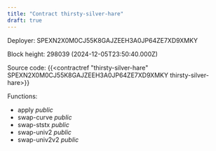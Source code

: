 ```yaml
---
title: "Contract thirsty-silver-hare"
draft: true
---
```

Deployer: SPEXN2X0M0CJ55K8GAJZEEH3A0JP64ZE7XD9XMKY


 



Block height: 298039 (2024-12-05T23:50:40.000Z)

Source code: {{<contractref "thirsty-silver-hare" SPEXN2X0M0CJ55K8GAJZEEH3A0JP64ZE7XD9XMKY thirsty-silver-hare>}}

Functions:

* apply _public_
* swap-curve _public_
* swap-ststx _public_
* swap-univ2 _public_
* swap-univ2v2 _public_
